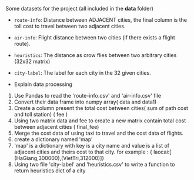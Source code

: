 Some datasets for the project (all included in the **data** folder)
- `route-info`: Distance between ADJACENT cities, the final column is the toll cost to travel between two adjacent cities.
- `air-info`: Flight distance between two cities (if there exists a flight route).
- `heuristics`: The distance as crow flies between two arbitrary cities (32x32 matrix)
- `city-label`: The label for each city in the 32 given cities.

- Explain data processing
1. Use Pandas to read the 'route-info.csv' and 'air-info.csv' file
2. Convert their data frame into numpy array( data and data1)
3. Create a column present the total cost between cities( sum of path cost and toll station) ( fee ) 
4. Using two matrix data and fee to create a new matrix contain total cost between adjacent cities ( final_fee)
5. Merge the cost data of using taxi to travel and the cost data of flights.
6. create a dictionary named 'map'
7. 'map' is a dictionary with key is a city name and value is a list of adjacent cities and theirs cost to that city. 
for example : { laocai:[ (HaGiang,300000),(VietTri,312000)]}
8. Using two file 'city-label' and 'heuristics.csv' to write a function to return heuristics dict of a city
  
